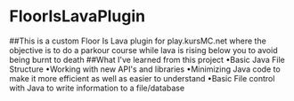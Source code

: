 # FloorIsLavaPlugin
##This is a custom Floor Is Lava plugin for play.kursMC.net where the objective is to do a parkour course while lava is rising below you to avoid being burnt to death
##What I've learned from this project
•Basic Java File Structure
•Working with new API's and libraries 
•Minimizing Java code to make it more efficient as well as easier to understand
•Basic File control with Java to write information to a file/database
